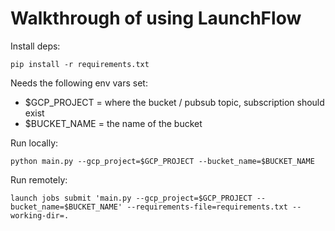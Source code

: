 # Walkthrough of using LaunchFlow

Install deps:

```
pip install -r requirements.txt
```

Needs the following env vars set:
- $GCP_PROJECT = where the bucket / pubsub topic, subscription should exist
- $BUCKET_NAME = the name of the bucket

Run locally:

```
python main.py --gcp_project=$GCP_PROJECT --bucket_name=$BUCKET_NAME
```

Run remotely:

```
launch jobs submit 'main.py --gcp_project=$GCP_PROJECT --bucket_name=$BUCKET_NAME' --requirements-file=requirements.txt --working-dir=.
```